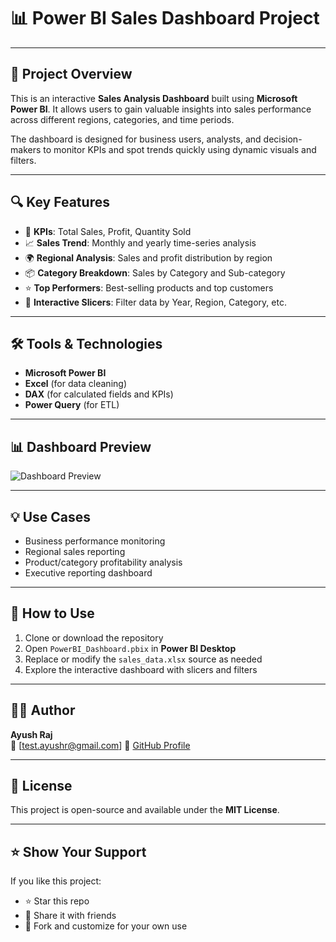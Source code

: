 # 📊 Power BI Sales Dashboard Project
---

## 📝 Project Overview

This is an interactive **Sales Analysis Dashboard** built using **Microsoft Power BI**. It allows users to gain valuable insights into sales performance across different regions, categories, and time periods.

The dashboard is designed for business users, analysts, and decision-makers to monitor KPIs and spot trends quickly using dynamic visuals and filters.

---

## 🔍 Key Features

- 📌 **KPIs**: Total Sales, Profit, Quantity Sold
- 📈 **Sales Trend**: Monthly and yearly time-series analysis
- 🌍 **Regional Analysis**: Sales and profit distribution by region
- 📦 **Category Breakdown**: Sales by Category and Sub-category
- ⭐ **Top Performers**: Best-selling products and top customers
- 🔎 **Interactive Slicers**: Filter data by Year, Region, Category, etc.

---

## 🛠️ Tools & Technologies

- **Microsoft Power BI**
- **Excel** (for data cleaning)
- **DAX** (for calculated fields and KPIs)
- **Power Query** (for ETL)

---

## 📊 Dashboard Preview

![Dashboard Preview](https://github.com/user-attachments/assets/a57fb8f2-fe12-4ee7-b1cc-3d0e18e40421")

---

## 💡 Use Cases

- Business performance monitoring  
- Regional sales reporting  
- Product/category profitability analysis  
- Executive reporting dashboard  

---

## 🚀 How to Use

1. Clone or download the repository
2. Open `PowerBI_Dashboard.pbix` in **Power BI Desktop**
3. Replace or modify the `sales_data.xlsx` source as needed
4. Explore the interactive dashboard with slicers and filters

---

## 🙋‍♂️ Author

**Ayush Raj**  
📧 [test.ayushr@gmail.com]
🔗 [GitHub Profile](https://github.com/ayushr57)

---

## 📜 License

This project is open-source and available under the **MIT License**.

---

## ⭐ Show Your Support

If you like this project:
- ⭐ Star this repo
- 🔁 Share it with friends
- 🧠 Fork and customize for your own use


